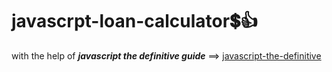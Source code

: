 # javascrpt-loan-calculator:heavy_dollar_sign::+1:                                                                                                                                                                                                                                                                                                       
with the help of **_javascript the definitive guide_** ==>
<a href="https://www.oreilly.com/library/view/javascript-the-definitive/0596101996/">javascript-the-definitive</a>
 
